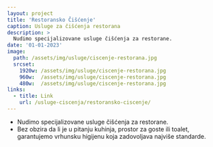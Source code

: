 ```yaml
---
layout: project
title: 'Restoransko Čišćenje'
caption: Usluge za čišćenja restorana
description: >
  Nudimo specijalizovane usluge čišćenja za restorane.
date: '01-01-2023'
image: 
  path: /assets/img/usluge/ciscenje-restorana.jpg
  srcset: 
    1920w: /assets/img/usluge/ciscenje-restorana.jpg
    960w:  /assets/img/usluge/ciscenje-restorana.jpg
    480w:  /assets/img/usluge/ciscenje-restorana.jpg
links:
  - title: Link
    url: /usluge-ciscenja/restoransko-ciscenje/
---
```



- Nudimo specijalizovane usluge čišćenja za restorane. 
- Bez obzira da li je u pitanju kuhinja, prostor za goste ili toalet, garantujemo vrhunsku higijenu koja zadovoljava najviše standarde.
